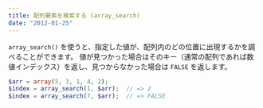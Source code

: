 ```yaml
---
title: 配列要素を検索する (array_search)
date: "2012-01-25"
---
```


`array_search()` を使うと、指定した値が、配列内のどの位置に出現するかを調べることができます。
値が見つかった場合はそのキー（通常の配列であれば数値インデックス）を返し、見つからなかった場合は `FALSE` を返します。

~~~ php
$arr = array(5, 3, 1, 4, 2);
$index = array_search(1, $arr);  // => 2
$index = array_search(7, $arr);  // => FALSE
~~~

